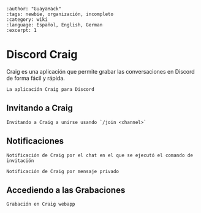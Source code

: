 ```{post} 2023-07-24
:author: "GuayaHack"
:tags: newbie, organización, incompleto
:category: wiki
:language: Español, English, German
:excerpt: 1
```

# Discord Craig

Craig es una aplicación que permite grabar las conversaciones en Discord de forma fácil y rápida.

```{figure} infraestructura-discord-craig.md-data/craig.png
La aplicación Craig para Discord
```

## Invitando a Craig


```{figure} infraestructura-discord-craig.md-data/recording-join.png
Invitando a Craig a unirse usando `/join <channel>`
```



## Notificaciones


```{figure} infraestructura-discord-craig.md-data/recording-join-info-message.png
Notificación de Craig por el chat en el que se ejecutó el comando de invitación
```

```{figure} infraestructura-discord-craig.md-data/recording-started-notification.png
Notificación de Craig por mensaje privado
```


## Accediendo a las Grabaciones


```{figure} infraestructura-discord-craig.md-data/recording-webapp-link.png
Grabación en Craig webapp
```

